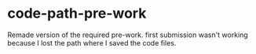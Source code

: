 # code-path-pre-work
Remade version of the required pre-work. first submission wasn't working because I lost the path where I saved the code files. 
